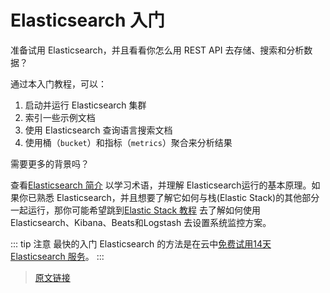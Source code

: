# Elasticsearch 入门

准备试用 Elasticsearch，并且看看你怎么用 REST API 去存储、搜索和分析数据？

通过本入门教程，可以：

1. 启动并运行 Elasticsearch 集群
2. 索引一些示例文档
3. 使用 Elasticsearch 查询语言搜索文档
4. 使用桶（`bucket`）和指标（`metrics`）聚合来分析结果

<InArticleAdsense
    data-ad-client="ca-pub-8380975615223941"
    data-ad-slot="9428292757">
</InArticleAdsense>

需要更多的背景吗？

查看[Elasticsearch 简介](/README) 以学习术语，并理解 Elasticsearch运行的基本原理。如果你已熟悉 Elasticsearch，并且想要了解它如何与栈(Elastic Stack)的其他部分一起运行，那你可能希望跳到[Elastic Stack 教程](https://www.elastic.co/guide/en/elastic-stack-get-started/7.11/get-started-elastic-stack.html) 去了解如何使用 Elasticsearch、Kibana、Beats和Logstash 去设置系统监控方案。

::: tip 注意
最快的入门 Elasticsearch 的方法是在云中[免费试用14天 Elasticsearch 服务](https://www.elastic.co/cloud/elasticsearch-service/signup?baymax=docs-body&elektra=docs)。
:::

> [原文链接](https://www.elastic.co/guide/en/elasticsearch/reference/current/getting-started.html)